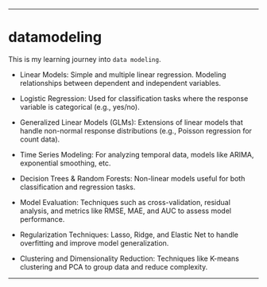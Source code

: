 -------------------------------------------------------------------------------------------------------------------------


# datamodeling
This is my learning journey into `data modeling`.

- Linear Models:
Simple and multiple linear regression.
Modeling relationships between dependent and independent variables.

- Logistic Regression:
Used for classification tasks where the response variable is categorical (e.g., yes/no).

- Generalized Linear Models (GLMs):
Extensions of linear models that handle non-normal response distributions (e.g., Poisson regression for count data).

- Time Series Modeling:
For analyzing temporal data, models like ARIMA, exponential smoothing, etc.

- Decision Trees & Random Forests:
Non-linear models useful for both classification and regression tasks.

- Model Evaluation:
Techniques such as cross-validation, residual analysis, and metrics like RMSE, MAE, and AUC to assess model performance.

- Regularization Techniques:
Lasso, Ridge, and Elastic Net to handle overfitting and improve model generalization.

- Clustering and Dimensionality Reduction:
Techniques like K-means clustering and PCA to group data and reduce complexity.


----------------------------------------------------------------------------------------------------------------------------

